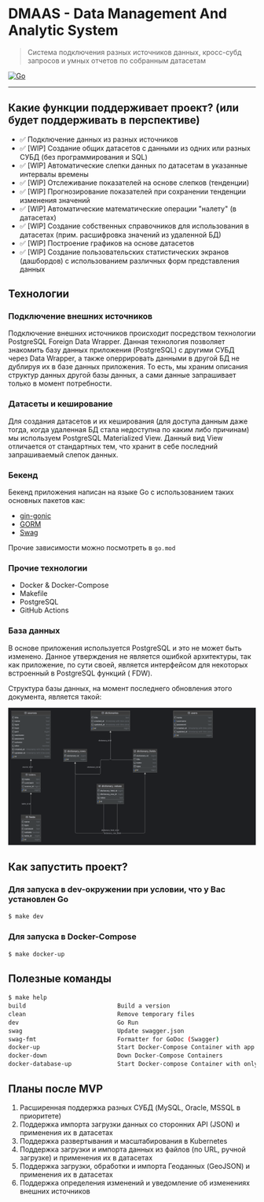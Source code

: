 # DMAAS - Data Management And Analytic System

> Система подключения разных источников данных, кросс-субд запросов и умных отчетов по собранным датасетам

[![Go](https://github.com/Mubiridziri/dmaas/actions/workflows/go.yml/badge.svg)](https://github.com/Mubiridziri/dmaas/actions/workflows/go.yml)
____

## Какие функции поддерживает проект? (или будет поддерживать в перспективе)

- ✅ Подключение данных из разных источников
- ✅ [WIP] Создание общих датасетов с данными из одних или разных СУБД (без программирования и SQL)
- ✅ [WIP] Автоматические слепки данных по датасетам в указанные интервалы времены
- ✅ [WIP] Отслеживание показателей на основе слепков (тенденции)
- ✅ [WIP] Прогнозирование показателей при сохранении тенденции изменения значений
- ✅ [WIP] Автоматические математические операции "налету" (в датасетах)
- ✅ [WIP] Создание собственных справочников для использования в датасетах (прим. расшифровка значений из удаленной БД)
- ✅ [WIP] Построение графиков на основе датасетов
- ✅ [WIP] Создание пользовательских статистических экранов (дашбордов) с использованием различных форм представления
  данных

## Технологии

### Подключение внешних источников

Подключение внешних источников происходит посредством технологии PostgreSQL Foreign Data Wrapper. Данная технология
позволяет знакомить базу данных приложения (PostgreSQL) с другими СУБД через Data Wrapper, а также оперрировать
данными в другой БД не дублируя их в базе данных приложения. То есть, мы храним описания структур данных другой базы
данных, а
сами данные запрашивает только в момент потребности.

### Датасеты и кеширование

Для создания датасетов и их кеширования (для доступа данным даже тогда, когда удаленная БД стала недоступна по каким
либо причинам)
мы используем PostgreSQL Materialized View. Данный вид View отличается от стандартных тем, что хранит в себе последний
запрашиваемый слепок данных.

### Бекенд

Бекенд приложения написан на языке Go с использованием таких основных пакетов как:

- [gin-gonic](https://github.com/gin-gonic/gin)
- [GORM](https://gorm.io/)
- [Swag](https://github.com/swaggo/swag)

Прочие зависимости можно посмотреть в `go.mod`

### Прочие технологии

- Docker & Docker-Compose
- Makefile
- PostgreSQL
- GitHub Actions

### База данных

В основе приложения используется PostgreSQL и это не может быть изменено. Данное утверждения не является ошибкой
архитектуры, так как приложение, по сути своей, является интерфейсом для некоторых встроенный в PostgreSQL функций (
FDW).

Структура базы данных, на момент последнего обновления этого документа, является такой:

![Database Structure](docs/dmaas_db.png)

## Как запустить проект?

### Для запуска в dev-окружении при условии, что у Вас установлен Go

```bash
$ make dev
```

### Для запуска в Docker-Compose

```bash
$ make docker-up
```

## Полезные команды

```bash
$ make help
build                          Build a version
clean                          Remove temporary files
dev                            Go Run
swag                           Update swagger.json
swag-fmt                       Formatter for GoDoc (Swagger)
docker-up                      Start Docker-Compose Container with app & database
docker-down                    Down Docker-Compose Containers
docker-database-up             Start Docker-compose Container with only database service
```

## Планы после MVP

1. Расширенная поддержка разных СУБД (MySQL, Oracle, MSSQL в приоритете)
2. Поддержка импорта загрузки данных со сторонних API (JSON) и применения их в датасетах
3. Поддержка развертывания и масштабирования в Kubernetes
4. Поддержка загрузки и импорта данных из файлов (по URL, ручной загрузке) и применения их в датасетах
5. Поддержка загрузки, обработки и импорта Геоданных (GeoJSON) и применения их в датасетах
6. Поддержка определения изменений и уведомление об изменениях внешних источников 